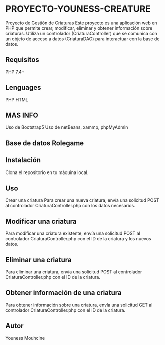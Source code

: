 # PROYECTO-YOUNESS-CREATURE
Proyecto de Gestión de Criaturas
Este proyecto es una aplicación web en PHP que permite crear, modificar, eliminar y obtener información sobre criaturas. Utiliza un controlador (CriaturaController) que se comunica con un objeto de acceso a datos (CriaturaDAO) para interactuar con la base de datos.

## Requisitos
PHP 7.4+

## Lenguages
PHP
HTML

## MAS INFO
Uso de Bootstrap5
Uso de netBeans, xammp, phpMyAdmin

## Base de datos Rolegame

## Instalación
Clona el repositorio en tu máquina local.

## Uso
Crear una criatura
Para crear una nueva criatura, envía una solicitud POST al controlador CriaturaController.php con los datos necesarios.

## Modificar una criatura
Para modificar una criatura existente, envía una solicitud POST al controlador CriaturaController.php con el ID de la criatura y los nuevos datos.

## Eliminar una criatura
Para eliminar una criatura, envía una solicitud POST al controlador CriaturaController.php con el ID de la criatura.

## Obtener información de una criatura
Para obtener información sobre una criatura, envía una solicitud GET al controlador CriaturaController.php con el ID de la criatura.

## Autor
Youness Mouhcine
